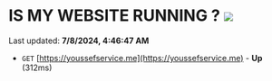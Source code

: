# IS MY WEBSITE RUNNING ? [![](https://img.shields.io/static/v1?label=Sponsor&message=%E2%9D%A4&logo=GitHub&color=%23fe8e86)](https://github.com/sponsors/Youssef-Lehmam)

Last updated: **7/8/2024, 4:46:47 AM**

- `GET` [https://youssefservice.me](https://youssefservice.me) - **Up** (312ms)
